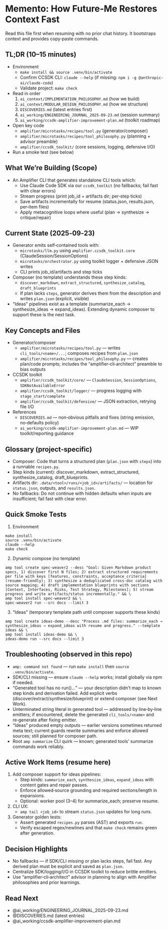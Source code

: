 # Memento: How Future‑Me Restores Context Fast

Read this file first when resuming with no prior chat history. It bootstraps context and provides copy‑paste commands.

## TL;DR (10–15 minutes)
- Environment
  - `make install && source .venv/bin/activate`
  - Confirm CCSDK CLI: `claude --help` (if missing: `npm i -g @anthropic-ai/claude-code`)
  - Validate project: `make check`
- Read in order
  1) `ai_context/IMPLEMENTATION_PHILOSOPHY.md` (how we build)
  2) `ai_context/MODULAR_DESIGN_PHILOSOPHY.md` (how we structure)
  3) `DISCOVERIES.md` (latest entries first)
  4) `ai_working/ENGINEERING_JOURNAL_2025-09-23.md` (session summary)
  5) `ai_working/ccsdk-amplifier-improvement-plan.md` (toolkit roadmap)
- Open key code
  - `amplifier/microtasks/recipes/tool.py` (generator/composer)
  - `amplifier/microtasks/recipes/tool_philosophy.py` (planning + advisor preamble)
  - `amplifier/ccsdk_toolkit/` (core sessions, logging, defensive I/O)
- Run a smoke test (see below)

## What We’re Building (Scope)
- An Amplifier CLI that generates standalone CLI tools which:
  - Use Claude Code SDK via our `ccsdk_toolkit` (no fallbacks; fail fast with clear errors)
  - Stream progress (print job_id + artifacts dir; per‑step ticks)
  - Save artifacts incrementally for resume (status.json, results.json, per‑item files)
  - Apply metacognitive loops where useful (plan → synthesize → critique/repair)

## Current State (2025‑09‑23)
- Generator emits self‑contained tools with:
  - `microtasks/llm.py` using `amplifier.ccsdk_toolkit.core` (ClaudeSession/SessionOptions)
  - `microtasks/orchestrator.py` using toolkit logger + defensive JSON writes
  - CLI prints job_id/artifacts and step ticks
- Composer (no template) understands these step kinds:
  - `discover_markdown`, `extract_structured`, `synthesize_catalog`, `draft_blueprints`
  - If plan lacks `steps`, generator derives them from the description and writes `plan.json` (explicit, visible)
- “Ideas” pipelines exist as a template (summarize_each → synthesize_ideas → expand_ideas). Extending dynamic composer to support these is the next task.

## Key Concepts and Files
- Generator/composer
  - `amplifier/microtasks/recipes/tool.py` — writes `cli_tools/<name>/...`; composes recipes from `plan.json`
  - `amplifier/microtasks/recipes/tool_philosophy.py` — creates plan/code prompts; includes the “amplifier‑cli‑architect” preamble to bias outputs
- CCSDK toolkit
  - `amplifier/ccsdk_toolkit/core/` — `ClaudeSession`, `SessionOptions`, `SDKNotAvailableError`
  - `amplifier/ccsdk_toolkit/logger/` — progress logging with `stage_start/complete`
  - `amplifier/ccsdk_toolkit/defensive/` — JSON extraction, retrying file I/O
- References
  - `DISCOVERIES.md` — non‑obvious pitfalls and fixes (string emission, no‑defaults policy)
  - `ai_working/ccsdk-amplifier-improvement-plan.md` — WIP toolkit/reporting guidance

## Glossary (project‑specific)
- Composer: Code that turns a structured plan (`plan.json` with `steps`) into a runnable `recipes.py`.
- Step kinds (current): discover_markdown, extract_structured, synthesize_catalog, draft_blueprints.
- Artifacts dir: `.data/<tool>/runs/<job_id>/artifacts/` — location for `status.json`, outputs, and `results.json`.
- No fallbacks: Do not continue with hidden defaults when inputs are insufficient; fail fast with clear error.

## Quick Smoke Tests
1) Environment
```
make install
source .venv/bin/activate
claude --help
make check
```

2) Dynamic compose (no template)
```
amp tool create spec-weaver2 --desc "Goal: Given Markdown product specs, 1) discover first N files; 2) extract structured requirements per file with keys [features, constraints, acceptance_criteria] (resume-friendly); 3) synthesize a deduplicated cross-doc catalog with source mapping; 4) draft implementation blueprints with sections [Context, Interfaces, Risks, Test Strategy, Milestones]; 5) stream progress and write artifacts/status incrementally." && \
amp tool install spec-weaver2 && \
spec-weaver2 run --src docs --limit 3
```

3) “Ideas” (temporary template path until composer supports these kinds)
```
amp tool create ideas-demo --desc "Process .md files: summarize_each → synthesize_ideas → expand_ideas with resume and progress." --template ideas && \
amp tool install ideas-demo && \
ideas-demo run --src docs --limit 3
```

## Troubleshooting (observed in this repo)
- `amp: command not found` — run `make install` then `source .venv/bin/activate`.
- SDK/CLI missing — ensure `claude --help` works; install globally via npm if needed.
- “Generated tool has no run()…” — your description didn’t map to known step kinds and derivation failed. Add explicit verbs (discover/extract/synthesize/blueprint) or extend composer (see Next Work).
- Unterminated string literal in generated tool — addressed by line‑by‑line emitters; if encountered, delete the generated `cli_tools/<name>` and re‑generate after fixing emitter.
- “Ideas” produced empty outputs — earlier versions sometimes returned meta text; current guards rewrite summaries and enforce allowed sources; still planned for composer path.
- Root `amp summarize` CLI quirk — known; generated tools’ summarize commands work reliably.

## Active Work Items (resume here)
1) Add composer support for ideas pipelines:
   - Step kinds: `summarize_each`, `synthesize_ideas`, `expand_ideas` with content gates and repair passes.
   - Enforce allowed‑source grounding and required sections/length in expansions.
   - Optional: worker pool (3–4) for summarize_each; preserve resume.
2) CLI UX:
   - `amp tail <job_id>` to stream `status.json` updates for long runs.
3) Generator golden tests:
   - Assert generated `recipes.py` parses (AST) and exports `run`.
   - Verify escaped regex/newlines and that `make check` remains green after generation.

## Decision Highlights
- No fallbacks — if SDK/CLI missing or plan lacks steps, fail fast. Any derived plan must be explicit and saved as `plan.json`.
- Centralize SDK/logging/I/O in CCSDK toolkit to reduce brittle emitters.
- Use “amplifier‑cli‑architect” advisor in planning to align with Amplifier philosophies and prior learnings.

## Read Next
- @ai_working/ENGINEERING_JOURNAL_2025-09-23.md
- @DISCOVERIES.md (latest entries)
- @ai_working/ccsdk-amplifier-improvement-plan.md

